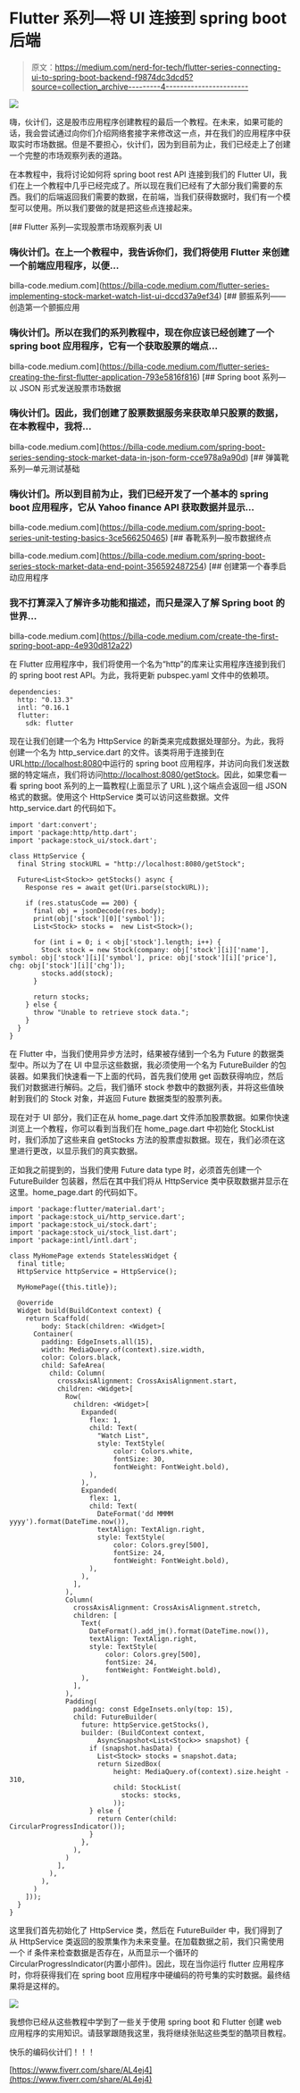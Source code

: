 # Flutter 系列—将 UI 连接到 spring boot 后端

> 原文：<https://medium.com/nerd-for-tech/flutter-series-connecting-ui-to-spring-boot-backend-f9874dc3dcd5?source=collection_archive---------4----------------------->

![](img/1375ed167a95f5223d293caba2ed17b6.png)

嗨，伙计们，这是股市应用程序创建教程的最后一个教程。在未来，如果可能的话，我会尝试通过向你们介绍网络套接字来修改这一点，并在我们的应用程序中获取实时市场数据。但是不要担心，伙计们，因为到目前为止，我们已经走上了创建一个完整的市场观察列表的道路。

在本教程中，我将讨论如何将 spring boot rest API 连接到我们的 Flutter UI，我们在上一个教程中几乎已经完成了。所以现在我们已经有了大部分我们需要的东西。我们的后端返回我们需要的数据，在前端，当我们获得数据时，我们有一个模型可以使用。所以我们要做的就是把这些点连接起来。

[](https://billa-code.medium.com/flutter-series-implementing-stock-market-watch-list-ui-dccd37a9ef34) [## Flutter 系列—实现股票市场观察列表 UI

### 嗨伙计们。在上一个教程中，我告诉你们，我们将使用 Flutter 来创建一个前端应用程序，以便…

billa-code.medium.com](https://billa-code.medium.com/flutter-series-implementing-stock-market-watch-list-ui-dccd37a9ef34) [](https://billa-code.medium.com/flutter-series-creating-the-first-flutter-application-793e5816f816) [## 颤振系列——创造第一个颤振应用

### 嗨伙计们。所以在我们的系列教程中，现在你应该已经创建了一个 spring boot 应用程序，它有一个获取股票的端点…

billa-code.medium.com](https://billa-code.medium.com/flutter-series-creating-the-first-flutter-application-793e5816f816)  [## Spring boot 系列—以 JSON 形式发送股票市场数据

### 嗨伙计们。因此，我们创建了股票数据服务来获取单只股票的数据，在本教程中，我将…

billa-code.medium.com](https://billa-code.medium.com/spring-boot-series-sending-stock-market-data-in-json-form-cce978a9a90d) [](https://billa-code.medium.com/spring-boot-series-unit-testing-basics-3ce566250465) [## 弹簧靴系列—单元测试基础

### 嗨伙计们。所以到目前为止，我们已经开发了一个基本的 spring boot 应用程序，它从 Yahoo finance API 获取数据并显示…

billa-code.medium.com](https://billa-code.medium.com/spring-boot-series-unit-testing-basics-3ce566250465)  [## 春靴系列—股市数据终点

billa-code.medium.com](https://billa-code.medium.com/spring-boot-series-stock-market-data-end-point-356592487254) [](https://billa-code.medium.com/create-the-first-spring-boot-app-4e930d812a22) [## 创建第一个春季启动应用程序

### 我不打算深入了解许多功能和描述，而只是深入了解 Spring boot 的世界…

billa-code.medium.com](https://billa-code.medium.com/create-the-first-spring-boot-app-4e930d812a22) 

在 Flutter 应用程序中，我们将使用一个名为“http”的库来让实用程序连接到我们的 spring boot rest API。为此，我将更新 pubspec.yaml 文件中的依赖项。

```
dependencies:
  http: "0.13.3"
  intl: ^0.16.1
  flutter:
    sdk: flutter
```

现在让我们创建一个名为 HttpService 的新类来完成数据处理部分。为此，我将创建一个名为 http_service.dart 的文件。该类将用于连接到在 URL[http://localhost:8080](http://localhost:8080)中运行的 spring boot 应用程序，并访问向我们发送数据的特定端点，我们将访问[http://localhost:8080/getStock](http://localhost:8080/getStock)。因此，如果您看一看 spring boot 系列的上一篇教程(上面显示了 URL ),这个端点会返回一组 JSON 格式的数据。使用这个 HttpService 类可以访问这些数据。文件 http_service.dart 的代码如下。

```
import 'dart:convert';
import 'package:http/http.dart';
import 'package:stock_ui/stock.dart';

class HttpService {
  final String stockURL = "http://localhost:8080/getStock";

  Future<List<Stock>> getStocks() async {
    Response res = await get(Uri.parse(stockURL));

    if (res.statusCode == 200) {
      final obj = jsonDecode(res.body);
      print(obj['stock'][0]['symbol']);
      List<Stock> stocks =  new List<Stock>();

      for (int i = 0; i < obj['stock'].length; i++) {
        Stock stock = new Stock(company: obj['stock'][i]['name'], symbol: obj['stock'][i]['symbol'], price: obj['stock'][i]['price'], chg: obj['stock'][i]['chg']);
        stocks.add(stock);
      }

      return stocks;
    } else {
      throw "Unable to retrieve stock data.";
    }
  }
}
```

在 Flutter 中，当我们使用异步方法时，结果被存储到一个名为 Future 的数据类型中。所以为了在 UI 中显示这些数据，我必须使用一个名为 FutureBuilder 的包装器。如果我们快速看一下上面的代码，首先我们使用 get 函数获得响应，然后我们对数据进行解码。之后，我们循环 stock 参数中的数据列表，并将这些值映射到我们的 Stock 对象，并返回 Future 数据类型的股票列表。

现在对于 UI 部分，我们正在从 home_page.dart 文件添加股票数据。如果你快速浏览上一个教程，你可以看到当我们在 home_page.dart 中初始化 StockList 时，我们添加了这些来自 getStocks 方法的股票虚拟数据。现在，我们必须在这里进行更改，以显示我们的真实数据。

正如我之前提到的，当我们使用 Future data type 时，必须首先创建一个 FutureBuilder 包装器，然后在其中我们将从 HttpService 类中获取数据并显示在这里。home_page.dart 的代码如下。

```
import 'package:flutter/material.dart';
import 'package:stock_ui/http_service.dart';
import 'package:stock_ui/stock.dart';
import 'package:stock_ui/stock_list.dart';
import 'package:intl/intl.dart';

class MyHomePage extends StatelessWidget {
  final title;
  HttpService httpService = HttpService();

  MyHomePage({this.title});

  @override
  Widget build(BuildContext context) {
    return Scaffold(
        body: Stack(children: <Widget>[
      Container(
        padding: EdgeInsets.all(15),
        width: MediaQuery.of(context).size.width,
        color: Colors.black,
        child: SafeArea(
          child: Column(
            crossAxisAlignment: CrossAxisAlignment.start,
            children: <Widget>[
              Row(
                children: <Widget>[
                  Expanded(
                    flex: 1,
                    child: Text(
                      "Watch List",
                      style: TextStyle(
                          color: Colors.white,
                          fontSize: 30,
                          fontWeight: FontWeight.bold),
                    ),
                  ),
                  Expanded(
                    flex: 1,
                    child: Text(
                      DateFormat('dd MMMM yyyy').format(DateTime.now()),
                      textAlign: TextAlign.right,
                      style: TextStyle(
                          color: Colors.grey[500],
                          fontSize: 24,
                          fontWeight: FontWeight.bold),
                    ),
                  ),
                ],
              ),
              Column(
                crossAxisAlignment: CrossAxisAlignment.stretch,
                children: [
                  Text(
                    DateFormat().add_jm().format(DateTime.now()),
                    textAlign: TextAlign.right,
                    style: TextStyle(
                        color: Colors.grey[500],
                        fontSize: 24,
                        fontWeight: FontWeight.bold),
                  ),
                ],
              ),
              Padding(
                padding: const EdgeInsets.only(top: 15),
                child: FutureBuilder(
                  future: httpService.getStocks(),
                  builder: (BuildContext context,
                      AsyncSnapshot<List<Stock>> snapshot) {
                    if (snapshot.hasData) {
                      List<Stock> stocks = snapshot.data;
                      return SizedBox(
                          height: MediaQuery.of(context).size.height - 310,
                          child: StockList(
                            stocks: stocks,
                          ));
                    } else {
                      return Center(child: CircularProgressIndicator());
                    }
                  },
                ),
              )
            ],
          ),
        ),
      )
    ]));
  }
}
```

这里我们首先初始化了 HttpService 类，然后在 FutureBuilder 中，我们得到了从 HttpService 类返回的股票集作为未来变量。在加载数据之前，我们只需使用一个 if 条件来检查数据是否存在，从而显示一个循环的 CircularProgressIndicator(内置小部件)。因此，现在当你运行 flutter 应用程序时，你将获得我们在 spring boot 应用程序中硬编码的符号集的实时数据。最终结果将是这样的。

![](img/c7526e56834a3b21c7f77f5e6141628d.png)

我想你已经从这些教程中学到了一些关于使用 spring boot 和 Flutter 创建 web 应用程序的实用知识。请鼓掌跟随我这里，我将继续张贴这些类型的酷项目教程。

快乐的编码伙计们！！！

[https://www.fiverr.com/share/AL4ej4](https://www.fiverr.com/share/AL4ej4)